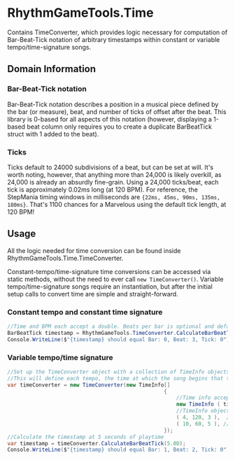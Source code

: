 # RhythmGameTools.Time

Contains TimeConverter, which provides logic necessary for computation of Bar-Beat-Tick notation of arbitrary timestamps within constant or variable tempo/time-signature songs. 

## Domain Information

### Bar-Beat-Tick notation

Bar-Beat-Tick notation describes a position in a musical piece defined by the bar (or measure), beat, and number of ticks of offset after the beat. This library is 0-based for all aspects of this notation (however, displaying a 1-based beat column only requires you to create a duplicate BarBeatTick struct with 1 added to the beat).

### Ticks

Ticks default to 24000 subdivisions of a beat, but can be set at will. It's worth noting, however, that anything more than 24,000 is likely overkill, as 24,000 is already an absurdly fine-grain. Using a 24,000 ticks/beat, each tick is approximately 0.02ms long (at 120 BPM). For reference, the StepMania timing windows in milliseconds are `{22ms, 45ms, 90ms, 135ms, 180ms}`. That's 1100 chances for a Marvelous using the default tick length, at 120 BPM!

## Usage

All the logic needed for time conversion can be found inside RhythmGameTools.Time.TimeConverter. 

Constant-tempo/time-signature time conversions can be accessed via static methods, without the need to ever call  `new TimeConverter()`. Variable tempo/time-signature songs require an instantiation, but after the initial setup calls to convert time are simple and straight-forward. 



### Constant tempo and constant time signature
```c#
//Time and BPM each accept a double. Beats per bar is optional and defaults to 4. Ticks per beat is also optional, and defaults to 24000.
BarBeatTick timestamp = RhythmGameTools.TimeConverter.CalculateBarBeatTickWithConstantTempo(time: 1.5D, bpm: 120.0D, beatsPerBar: 4);
Console.WriteLine($"{timestamp} should equal Bar: 0, Beat: 3, Tick: 0");
```


### Variable tempo/time signature
```c#
//Set up the TimeConverter object with a collection of TimeInfo objects
//This will define each tempo, the time at which the song begins that tempo, and the number of beats per bar starting at this time
var timeConverter = new TimeConverter(new TimeInfo[]
                                                  {
                                                      //Time info accepts a time in seconds as a double, a tempo (in beats per minute) as a double, and the number of beats per bar as a uint
                                                      new TimeInfo ( time: 0, tempo: 60, beatsPerBar: 4 ), //60 BPM at 0 seconds, 4 beats/bar
                                                      //TimeInfo objects can be written as tuples of (time,tempo,beatsPerBar)
                                                      ( 4, 120, 3 ),  //60 BPM at 4 seconds, 3 beats/bar
                                                      ( 10, 60, 5 ), //60 BPM at 10 seconds, 5 beats/bar
                                                  });
//Calculate the timestamp at 5 seconds of playtime
var timestamp = timeConverter.CalculateBarBeatTick(5.0D);
Console.WriteLine($"{timestamp} should equal Bar: 1, Beat: 2, Tick: 0");
```